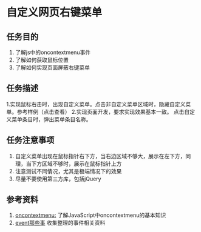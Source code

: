 
# 自定义网页右键菜单
## 任务目的
1. 了解js中的oncontextmenu事件
2. 了解如何获取鼠标位置
3. 了解如何实现页面屏蔽右键菜单
## 任务描述
1.实现鼠标右击时，出现自定义菜单。点击非自定义菜单区域时，隐藏自定义菜单。参考样例（点击查看）
2.实现页面开发，要求实现效果基本一致。
点击自定义菜单条目时，弹出菜单条目名称。
## 任务注意事项
1. 自定义菜单出现在鼠标指针右下方，当右边区域不够大，展示在左下方，同理，当下方区域不够时，展示在鼠标指针上方
2. 注意测试不同情况，尤其是极端情况下的效果
3. 尽量不要使用第三方库，包括jQuery
## 参考资料
1. [oncontextmenu:][1] 了解JavaScript中oncontextmenu的基本知识
2. [event那些事][2] 收集整理的事件相关资料


  [1]: http://www.runoob.com/jsref/event-oncontextmenu.html
  [2]: http://xchb.work/2016/07/25/event%E9%82%A3%E4%BA%9B%E4%BA%8B/